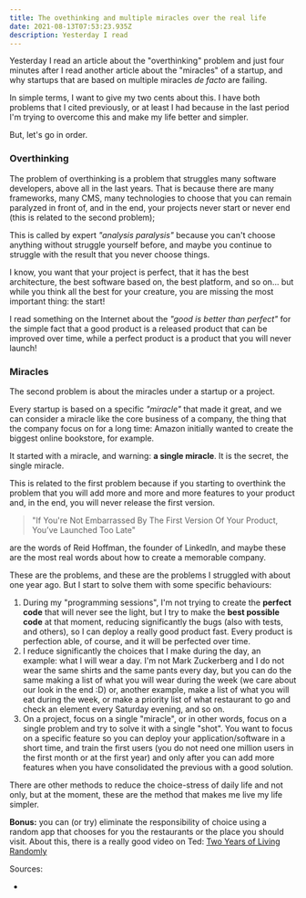 ```yaml
---
title: The ovethinking and multiple miracles over the real life
date: 2021-08-13T07:53:23.935Z
description: Yesterday I read
---
```

Yesterday I read an article about the "overthinking" problem and just four minutes after I read another article about the "miracles" of a startup, and why startups that are based on multiple miracles *de facto* are failing.

In simple terms, I want to give my two cents about this. I have both problems that I cited previously, or at least I had because in the last period I'm trying to overcome this and make my life better and simpler. 

But, let's go in order. 

### Overthinking

The problem of overthinking is a problem that struggles many software developers, above all in the last years. That is because there are many frameworks, many CMS, many technologies to choose that you can remain paralyzed in front of, and in the end, your projects never start or never end (this is related to the second problem);

This is called by expert *"analysis paralysis"* because you can't choose anything without struggle yourself before, and maybe you continue to struggle with the result that you never choose things. 

I know, you want that your project is perfect, that it has the best architecture, the best software based on, the best platform, and so on... but while you think all the best for your creature, you are missing the most important thing: the start! 

I read something on the Internet about the *"good is better than perfect"* for the simple fact that a good product is a released product that can be improved over time, while a perfect product is a product that you will never launch!

### Miracles

The second problem is about the miracles under a startup or a project. 

Every startup is based on a specific *"miracle"* that made it great, and we can consider a miracle like the core business of a company, the thing that the company focus on for a long time: Amazon initially wanted to create the biggest online bookstore, for example. 

It started with a miracle, and warning: **a single miracle**. It is the secret, the single miracle. 

This is related to the first problem because if you starting to overthink the problem that you will add more and more and more features to your product and, in the end, you will never release the first version. 

> "If You're Not Embarrassed By The First Version Of Your Product, You’ve Launched Too Late"

are the words of Reid Hoffman, the founder of LinkedIn, and maybe these are the most real words about how to create a memorable company.

These are the problems, and these are the problems I struggled with about one year ago. But I start to solve them with some specific behaviours: 

1. During my "programming sessions", I'm not trying to create the **perfect** **code** that will never see the light, but I try to make the **best possible code** at that moment, reducing significantly the bugs (also with tests, and others), so I can deploy a really good product fast. Every product is perfection able, of course, and it will be perfected over time.
2. I reduce significantly the choices that I make during the day, an example: what I will wear a day. I'm not Mark Zuckerberg and I do not wear the same shirts and the same pants every day, but you can do the same making a list of what you will wear during the week (we care about our look in the end :D) or, another example, make a list of what you will eat during the week, or make a priority list of what restaurant to go and check an element every Saturday evening, and so on.
3. On a project, focus on a single "miracle", or in other words, focus on a single problem and try to solve it with a single "shot". You want to focus on a specific feature so you can deploy your application/software in a short time, and train the first users (you do not need one million users in the first month or at the first year) and only after you can add more features when you have consolidated the previous with a good solution.

There are other methods to reduce the choice-stress of daily life and not only, but at the moment, these are the method that makes me live my life simpler. 

**Bonus:** you can (or try) eliminate the responsibility of choice using a random app that chooses for you the restaurants or the place you should visit. About this, there is a really good video on Ted: [Two Years of Living Randomly](https://www.ted.com/talks/max_hawkins_two_years_of_living_randomly)

Sources: 

*